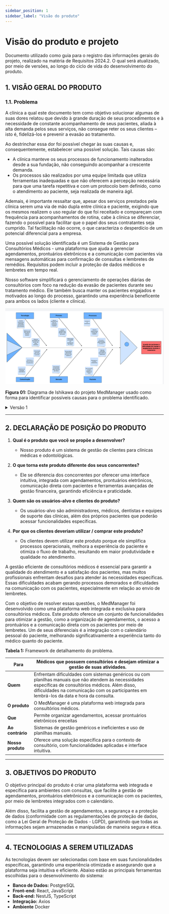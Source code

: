```yaml
---
sidebar_position: 1
sidebar_label: "Visão do produto"
---
```


# Visão do produto e projeto

Documento utilizado como guia para o registro das informações gerais do projeto, realizado na matéria de Requisitos 2024.2. O qual será atualizado, por meio de versões, ao longo do ciclo de vida do desenvolvimento do produto.

## **1. VISÃO GERAL DO PRODUTO**

### **1.1. Problema**

A clínica a qual este documento tem como objetivo solucionar algumas de suas dores relatou que devido à grande duração de seus procedimentos e à necessidade de constante acompanhamento de seus pacientes, aliada à alta demanda pelos seus serviços, não consegue reter os seus clientes – isto é, fidelizá-los e prevenir a evasão ao tratamento.

Ao destrinchar essa dor foi possível chegar às suas causas e, consequentemente, estabelecer uma possível solução. Tais causas são:
- A clínica manteve os seus processos de funcionamento inalterados desde a sua fundação, não conseguindo acompanhar a crescente demanda.
- Os processos são realizados por uma equipe limitada que utiliza ferramentas inadequadas e que não oferecem a percepção necessária para que uma tarefa repetitiva e com um protocolo bem definido, como o atendimento ao paciente, seja realizada de maneira ágil.

Ademais, é importante ressaltar que, apesar dos serviços prestados pela clínica serem uma via de mão dupla entre clínica e paciente, exigindo que os mesmos realizem o uso regular do que foi receitado e compareçam com frequência para acompanhamentos de rotina, cabe à clínica se diferenciar, fazendo o possível para facilitar que o papel dos seus contratantes seja cumprido. Tal facilitação não ocorre, o que caracteriza o desperdício de um potencial diferencial para a empresa.

Uma possível solução identificada é um Sistema de Gestão para Consultórios Médicos - uma plataforma que ajuda a gerenciar agendamentos, prontuários eletrônicos e a comunicação com pacientes via mensagens automáticas para confirmação de consultas e lembretes de remédios. Requisitos podem incluir a proteção de dados médicos e lembretes em tempo real.

Nosso software simplificará o gerenciamento de operações diárias de consultórios com foco na redução da evasão de pacientes durante seu tratamento médico. Ele também busca manter os pacientes engajados e motivados ao longo do processo, garantindo uma experiência beneficente para ambos os lados (cliente e clínica).

![Diagrama Ishikawa](../imagens/Fishbone%20diagram%20-%20Page%201%20(1).svg)

**Figura 01:** Diagrama de Ishikawa do projeto MedManager usado como forma para identificar possíveis causas para o problema identificado.

<details>
  <summary>Versão 1</summary>

  ![Diagrama de Ishikawa](../imagens/img40.jpg)
*Diagrama de Ishikawa - Versão 01*

</details>

---

## **2. DECLARAÇÃO DE POSIÇÃO DO PRODUTO**

1. **Qual é o produto que você se propõe a desenvolver?**
   - Nosso produto é um sistema de gestão de clientes para clínicas médicas e odontológicas.

2. **O que torna este produto diferente dos seus concorrentes?**
   - Ele se diferencia dos concorrentes por oferecer uma interface intuitiva, integrada com agendamentos, prontuários eletrônicos, comunicação direta com pacientes e ferramentas avançadas de gestão financeira, garantindo eficiência e praticidade.

3. **Quem são os usuários-alvo e clientes do produto?**
   - Os usuários-alvo são administradores, médicos, dentistas e equipes de suporte das clínicas, além dos próprios pacientes que poderão acessar funcionalidades específicas.

4. **Por que os clientes deveriam utilizar / comprar este produto?**
   - Os clientes devem utilizar este produto porque ele simplifica processos operacionais, melhora a experiência do paciente e otimiza o fluxo de trabalho, resultando em maior produtividade e qualidade no atendimento.

A gestão eficiente de consultórios médicos é essencial para garantir a qualidade do atendimento e a satisfação dos pacientes, mas muitos profissionais enfrentam desafios para atender às necessidades específicas. Essas dificuldades acabam gerando processos demorados e dificuldades na comunicação com os pacientes, especialmente em relação ao envio de lembretes.

Com o objetivo de resolver essas questões, o MedManager foi desenvolvido como uma plataforma web integrada e exclusiva para consultórios médicos. Este produto oferece um conjunto de funcionalidades para otimizar a gestão, como a organização de agendamentos, o acesso a prontuários e a comunicação direta com os pacientes por meio de lembretes. Um de seus diferenciais é a integração com o calendário pessoal do paciente, melhorando significativamente a experiência tanto do médico quanto do paciente.

**Tabela 1:** Framework de detalhamento do problema.

| **Para** | Médicos que possuem consultórios e desejam otimizar a gestão de suas atividades. |
|----------|---------------------------------------------------------------------------|
| **Quem** | Enfrentam dificuldades com sistemas genéricos ou com planilhas manuais que não atendem às necessidades específicas de consultórios médicos. Além disso, dificuldades na comunicação com os participantes em lembrá-los da data e hora da consulta. |
| **O produto** | O MedManager é uma plataforma web integrada para consultórios médicos. |
| **Que** | Permite organizar agendamentos, acessar prontuários eletrônicos ereceitas |
| **Ao contrário** | Sistemas de gestão genéricos e ineficientes e uso de planilhas manuais. |
| **Nosso produto** | Oferece uma solução específica para o contexto de consultório, com funcionalidades aplicadas e interface intuitiva. |

---

## **3. OBJETIVOS DO PRODUTO**

O objetivo principal do produto é criar uma plataforma web integrada e específica para ambientes com consultas, que facilite a gestão de agendamentos, prontuários eletrônicos e a comunicação com os pacientes, por meio de lembretes integrados com o calendário.

Além disso, facilita a gestão de agendamentos, a segurança e a proteção de dados (conformidade com as regulamentações de proteção de dados, como a Lei Geral de Proteção de Dados - LGPD), garantindo que todas as informações sejam armazenadas e manipuladas de maneira segura e ética.

---

## **4. TECNOLOGIAS A SEREM UTILIZADAS**

As tecnologias devem ser selecionadas com base em suas funcionalidades específicas, garantindo uma experiência otimizada e assegurando que a plataforma seja intuitiva e eficiente. Abaixo estão as principais ferramentas escolhidas para o desenvolvimento do sistema:

- **Banco de Dados:** PostgreSQL
- **Front-end:** React, JavaScript
- **Back-end:** NestJS, TypeScript
- **Integração:** Axios
- **Ambiente** Docker